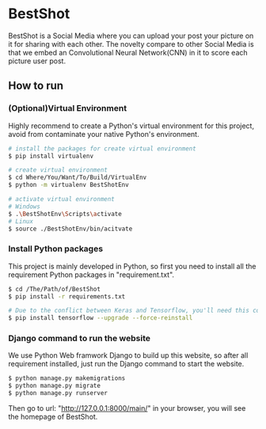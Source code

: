 # BestShot
BestShot is a Social Media where you can upload your post your picture on it for sharing with each other. The novelty compare to other Social Media is that we embed an Convolutional Neural Network(CNN) in it to score each picture user post.

## How to run

### (Optional)Virtual Environment
Highly recommend to create a Python's virtual environment for this project, avoid from contaminate your native Python's environment.
```sh
# install the packages for create virtual environment
$ pip install virtualenv

# create virtual environment
$ cd Where/You/Want/To/Build/VirtualEnv
$ python -m virtualenv BestShotEnv

# activate virtual environment
# Windows
$ .\BestShotEnv\Scripts\activate
# Linux
$ source ./BestShotEnv/bin/acitvate
```

### Install Python packages
This project is mainly developed in Python, so first you need to install all the requirement Python packages in "requirement.txt".
```sh
$ cd /The/Path/of/BestShot
$ pip install -r requirements.txt

# Due to the conflict between Keras and Tensorflow, you'll need this command to reinstall Tensorflow
$ pip install tensorflow --upgrade --force-reinstall
```

### Django command to run the website
We use Python Web framwork Django to build up this website, so after all requirement installed, just run the Django command to start the website.
```sh
$ python manage.py makemigrations
$ python manage.py migrate
$ python manage.py runserver
```
Then go to url: "http://127.0.0.1:8000/main/" in your browser, you will see the homepage of BestShot.
